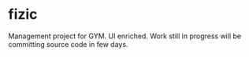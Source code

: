 # fizic
Management project for GYM. UI enriched. Work still in progress will be committing source code in few days.
